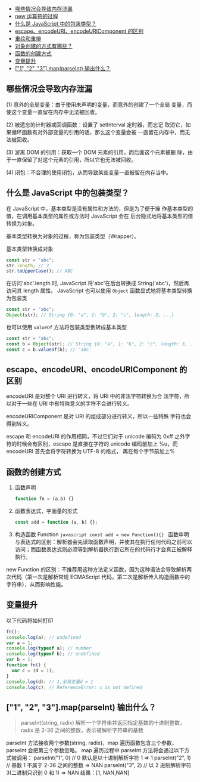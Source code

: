<!-- START doctoc generated TOC please keep comment here to allow auto update -->
<!-- DON'T EDIT THIS SECTION, INSTEAD RE-RUN doctoc TO UPDATE -->

- [哪些情况会导致内存泄漏](#%E5%93%AA%E4%BA%9B%E6%83%85%E5%86%B5%E4%BC%9A%E5%AF%BC%E8%87%B4%E5%86%85%E5%AD%98%E6%B3%84%E6%BC%8F)
- [new 运算符的过程](#new-%E8%BF%90%E7%AE%97%E7%AC%A6%E7%9A%84%E8%BF%87%E7%A8%8B)
- [什么是 JavaScript 中的包装类型？](#%E4%BB%80%E4%B9%88%E6%98%AF-javascript-%E4%B8%AD%E7%9A%84%E5%8C%85%E8%A3%85%E7%B1%BB%E5%9E%8B)
- [escape、encodeURI、encodeURIComponent 的区别](#escapeencodeuriencodeuricomponent-%E7%9A%84%E5%8C%BA%E5%88%AB)
- [重绘和重排](#%E9%87%8D%E7%BB%98%E5%92%8C%E9%87%8D%E6%8E%92)
- [对象创建的方式有哪些？](#%E5%AF%B9%E8%B1%A1%E5%88%9B%E5%BB%BA%E7%9A%84%E6%96%B9%E5%BC%8F%E6%9C%89%E5%93%AA%E4%BA%9B)
- [函数的创建方式](#%E5%87%BD%E6%95%B0%E7%9A%84%E5%88%9B%E5%BB%BA%E6%96%B9%E5%BC%8F)
- [变量提升](#%E5%8F%98%E9%87%8F%E6%8F%90%E5%8D%87)
- [["1", "2", "3"].map(parseInt) 输出什么？](#1-2-3mapparseint-%E8%BE%93%E5%87%BA%E4%BB%80%E4%B9%88)

<!-- END doctoc generated TOC please keep comment here to allow auto update -->

## 哪些情况会导致内存泄漏

(1) 意外的全局变量：由于使用未声明的变量，而意外的创建了一个全局
变量，而使这个变量一直留在内存中无法被回收。

(2) 被遗忘的计时器或回调函数：设置了 setInterval 定时器，而忘记
取消它，如果循环函数有对外部变量的引用的话，那么这个变量会被
一直留在内存中，而无法被回收。

(3) 游离 DOM 的引用：获取一个 DOM 元素的引用，而后面这个元素被删
除，由于一直保留了对这个元素的引用，所以它也无法被回收。

(4) 闭包：不合理的使用闭包，从而导致某些变量一直被留在内存当中。

## 什么是 JavaScript 中的包装类型？

在 JavaScript 中，基本类型是没有属性和方法的，但是为了便于操
作基本类型的值，在调用基本类型的属性或方法时 JavaScript 会在
后台隐式地将基本类型的值转换为对象。

基本类型转换为对象的过程，称为包装类型（Wrapper）。

基本类型转换成对象

```js
const str = "abc";
str.length; // 3
str.toUpperCase(); // ABC
```

在访问'abc'.length 时, JavaScript 将'abc'在后台转换成 String('abc')，然后再访问其 length 属性。
JavaScript 也可以使用 `Object` 函数显式地将基本类型转换为包装类

```js
const str = "abc";
Object(str); // String {0: "a", 1: "b", 2: "c", length: 3, ...}
```

也可以使用 `valueOf` 方法将包装类型倒转成基本类型

```js
const str = "abc";
const b = Object(str); // String {0: "a", 1: "b", 2: "c", length: 3, ...}
const c = b.valueOf(b); // 'abc'
```

## escape、encodeURI、encodeURIComponent 的区别

encodeURI 是对整个 URI 进行转义，将 URI 中的非法字符转换为合
法字符，所以对于一些在 URI 中有特殊意义的字符不会进行转义。

encodeURIComponent 是对 URI 的组成部分进行转义，所以一些特殊
字符也会得到转义。

escape 和 encodeURI 的作用相同，不过它们对于 unicode 编码为
0xff 之外字符的时候会有区别，escape 是直接在字符的 unicode
编码前加上 %u，而 encodeURI 首先会将字符转换为 UTF-8 的格式，
再在每个字节前加上%

## 函数的创建方式

1. 函数声明
   ```javascript
   function fn = (a,b) {}
   ```
2. 函数表达式，字面量的形式
   ```javascript
   const add = function (a, b) {};
   ```
3. 构造函数 Function
   `javascript
const add = new Function(){}
`
   函数申明与表达式的区别：解析器会先读取函数声明，并使其在执行任何代码之前可以访问；而函数表达式则必须等到解析器执行到它所在的代码行才会真正被解释执行。

new Function 的区别：不推荐用这种方法定义函数，因为这种语法会导致解析两次代码（第一次是解析常规 ECMAScript 代码，第二次是解析传入构造函数中的字符串），从而影响性能。

## 变量提升

以下代码将如何打印

```javascript
fn();
console.log(a); // undefined
var a = 1;
console.log(typeof a); // number
console.log(typeof b); // undefined
var b = 1;
function fn() {
  var c = (d = 1);
}
console.log(d); // 1,全局变量d = 1
console.log(c); // ReferenceError: c is not defined
```

## ["1", "2", "3"].map(parseInt) 输出什么？

> parseInt(string, radix) 解析一个字符串并返回指定基数的十进制整数， radix 是 2-36 之间的整数，表示被解析字符串的基数

parseInt 方法接收两个参数(string, radix)，map 遍历函数包含三个参数，parseInt 会把第三个参数忽略。
map 遍历过程中 parseInt 方法将会通过以下方式被调用：
parseInt("1", 0) // 0 默认是以十进制解析字符 1 => 1
parseInt("2", 1) // 基数 1 不属于 2-36 之间的整数 => NAN
parseInt("3", 2) // 以 2 进制解析字符 3(二进制只识别 0 和 1) => NAN
结果：[1, NAN,NAN]
